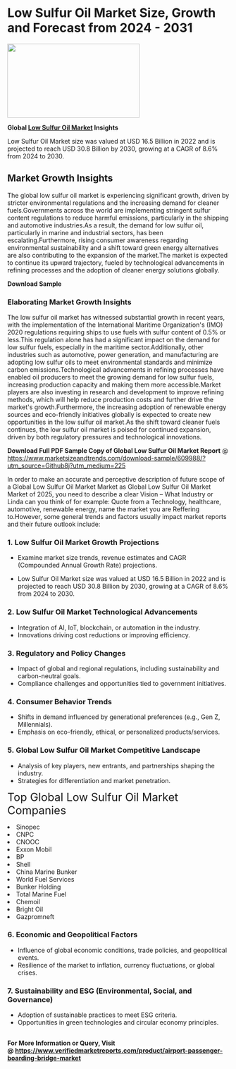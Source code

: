 <H1>Low Sulfur Oil Market Size, Growth and Forecast from 2024 - 2031</H1><img class="aligncenter size-medium wp-image-584254" src="https://thirdeyenews.in/wp-content/uploads/2024/09/Global-Market-Research-300x168.jpeg" alt="" width="300" height="168" /><p><strong>Global&nbsp;<a href="https://www.marketsizeandtrends.com/download-sample/609988/?utm_source=Github8j?utm_medium=225">Low Sulfur Oil Market</a> Insights</strong></p><p>Low Sulfur Oil Market size was valued at USD 16.5 Billion in 2022 and is projected to reach USD 30.8 Billion by 2030, growing at a CAGR of 8.6% from 2024 to 2030.</p><p><h2>Market Growth Insights</h2> The global low sulfur oil market is experiencing significant growth, driven by stricter environmental regulations and the increasing demand for cleaner fuels.Governments across the world are implementing stringent sulfur content regulations to reduce harmful emissions, particularly in the shipping and automotive industries.As a result, the demand for low sulfur oil, particularly in marine and industrial sectors, has been escalating.Furthermore, rising consumer awareness regarding environmental sustainability and a shift toward green energy alternatives are also contributing to the expansion of the market.The market is expected to continue its upward trajectory, fueled by technological advancements in refining processes and the adoption of cleaner energy solutions globally.<p><strong>Download Sample</strong></p> <h3>Elaborating Market Growth Insights</h3> The low sulfur oil market has witnessed substantial growth in recent years, with the implementation of the International Maritime Organization's (IMO) 2020 regulations requiring ships to use fuels with sulfur content of 0.5% or less.This regulation alone has had a significant impact on the demand for low sulfur fuels, especially in the maritime sector.Additionally, other industries such as automotive, power generation, and manufacturing are adopting low sulfur oils to meet environmental standards and minimize carbon emissions.Technological advancements in refining processes have enabled oil producers to meet the growing demand for low sulfur fuels, increasing production capacity and making them more accessible.Market players are also investing in research and development to improve refining methods, which will help reduce production costs and further drive the market's growth.Furthermore, the increasing adoption of renewable energy sources and eco-friendly initiatives globally is expected to create new opportunities in the low sulfur oil market.As the shift toward cleaner fuels continues, the low sulfur oil market is poised for continued expansion, driven by both regulatory pressures and technological innovations.<p><span class=""><strong>Download Full PDF Sample Copy of Global Low Sulfur Oil Market Report</strong> @ <a href="https://www.marketsizeandtrends.com/download-sample/609988/?utm_source=Github8j?utm_medium=225" target="_blank">https://www.marketsizeandtrends.com/download-sample/609988/?utm_source=Github8j?utm_medium=225</a></span></p><p>In order to make an accurate and perceptive description of future scope of a Global&nbsp;Low Sulfur Oil Market Market as Global&nbsp;Low Sulfur Oil Market Market of 2025, you need to describe a clear Vision &ndash; What Industry or Linda can you think of for example: Quote from a Technology, healthcare, automotive, renewable energy, name the market you are Reffering to.However, some general trends and factors usually impact market reports and their future outlook include:</p><h3>1.&nbsp;<strong>Low Sulfur Oil Market Growth Projections</strong></h3><ul><li>Examine market size trends, revenue estimates and CAGR (Compounded Annual Growth Rate) projections.</li><li><p>Low Sulfur Oil Market size was valued at USD 16.5 Billion in 2022 and is projected to reach USD 30.8 Billion by 2030, growing at a CAGR of 8.6% from 2024 to 2030.</p></li></ul><h3>2.&nbsp;<strong>Low Sulfur Oil Market Technological Advancements</strong></h3><ul><li>Integration of AI, IoT, blockchain, or automation in the industry.</li><li>Innovations driving cost reductions or improving efficiency.</li></ul><h3>3.&nbsp;<strong>Regulatory and Policy Changes</strong></h3><ul><li>Impact of global and regional regulations, including sustainability and carbon-neutral goals.</li><li>Compliance challenges and opportunities tied to government initiatives.</li></ul><h3>4.&nbsp;<strong>Consumer Behavior Trends</strong></h3><ul><li>Shifts in demand influenced by generational preferences (e.g., Gen Z, Millennials).</li><li>Emphasis on eco-friendly, ethical, or personalized products/services.</li></ul><h3>5.&nbsp;<strong>Global Low Sulfur Oil Market Competitive Landscape</strong></h3><ul><li>Analysis of key players, new entrants, and partnerships shaping the industry.</li><li>Strategies for differentiation and market penetration.</li></ul><p data-pm-slice="1 1 []"><span style="color: inherit; font-family: inherit; font-size: 25px;">Top Global Low Sulfur Oil Market Companies</span></p><div class="" data-test-id=""><p><li>Sinopec</li><li> CNPC</li><li> CNOOC</li><li> Exxon Mobil</li><li> BP</li><li> Shell</li><li> China Marine Bunker</li><li> World Fuel Services</li><li> Bunker Holding</li><li> Total Marine Fuel</li><li> Chemoil</li><li> Bright Oil</li><li> Gazpromneft</li></p></div><h3>6.&nbsp;<strong>Economic and Geopolitical Factors</strong></h3><ul><li>Influence of global economic conditions, trade policies, and geopolitical events.</li><li>Resilience of the market to inflation, currency fluctuations, or global crises.</li></ul><h3>7.&nbsp;<strong>Sustainability and ESG (Environmental, Social, and Governance)</strong></h3><ul><li>Adoption of sustainable practices to meet ESG criteria.</li><li>Opportunities in green technologies and circular economy principles.</li></ul><h2><strong style="font-size: 14px;">For More Information or Query, Visit @&nbsp;</strong><a style="background-color: #ffffff; font-size: 14px;" href="https://www.marketsizeandtrends.com/report/low-sulfur-oil-market/" target="_blank">https://www.verifiedmarketreports.com/product/airport-passenger-boarding-bridge-market</a></h2>